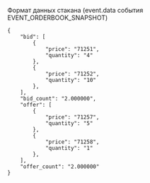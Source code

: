 Формат данных стакана (event.data события EVENT_ORDERBOOK_SNAPSHOT)

```
{
    "bid": [
        {
            "price": "71251",
            "quantity": "4"
        },
        {
            "price": "71252",
            "quantity": "10"
        },
    ],
    "bid_count": "2.000000",
    "offer": [
        {
            "price": "71257",
            "quantity": "5"
        },
        {
            "price": "71258",
            "quantity": "1"
        },
    ], 
    "offer_count": "2.000000"
}
```

